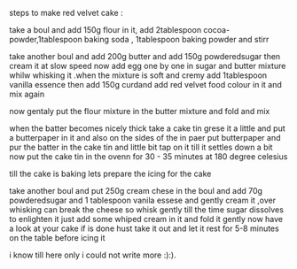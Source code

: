 steps to make red velvet cake :

  take a boul and add 150g flour in it,
add 2tablespoon cocoa-powder,1tablespoon baking soda ,
1tablespoon baking powder and stirr

take another boul and add 200g butter and add 150g powderedsugar
then cream it at slow speed now add egg one by one in sugar and butter mixture 
whilw whisking it .when the mixture is soft and cremy add 1tablespoon vanilla essence then add 150g curdand add red velvet food colour in it and mix again


now gentaly put the flour mixture in the butter mixture and fold and mix

when the batter becomes nicely thick take a cake tin grese it a little and put a butterpaper in it and also on the sides of the in paer put butterpaper and pur the batter in the cake tin and little bit tap on it till it settles down a bit 
now put the cake tin in the ovenn for 30 - 35 minutes at 180 degree celesius

till the cake is baking lets prepare the icing for the cake 

take another boul and put 250g cream chese in the boul  and add 70g powderedsugar and 1 tablespoon vanila essese and gently cream it ,over whisking can break the cheese so whisk gently till the time sugar dissolves to enlighten it just add some whiped cream in it and fold it gently
now have a look at your cake if is done hust take it out and let it rest for 5-8 minutes on the table before icing it 


i know till here only i could not write more :):).  



















